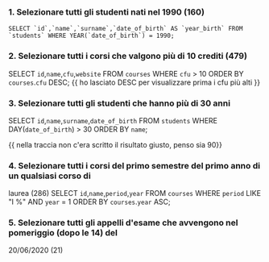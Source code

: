 ### 1. Selezionare tutti gli studenti nati nel 1990 (160)

    SELECT `id`,`name`,`surname`,`date_of_birth` AS `year_birth` FROM `students` WHERE YEAR(`date_of_birth`) = 1990;

### 2. Selezionare tutti i corsi che valgono più di 10 crediti (479)

SELECT `id`,`name`,`cfu`,`website` FROM `courses` WHERE `cfu` > 10 ORDER BY `courses`.`cfu` DESC;
{{ ho lasciato DESC per visualizzare prima i cfu più alti }}

### 3. Selezionare tutti gli studenti che hanno più di 30 anni

SELECT `id`,`name`,`surname`,`date_of_birth` FROM `students` WHERE DAY(`date_of_birth`) > 30 ORDER BY `name`;

{{ nella traccia non c'era scritto il risultato giusto, penso sia 90}}

### 4. Selezionare tutti i corsi del primo semestre del primo anno di un qualsiasi corso di

laurea (286)
SELECT `id`,`name`,`period`,`year` FROM `courses` WHERE `period` LIKE "I %" AND `year` = 1 ORDER BY `courses`.`year` ASC;

### 5. Selezionare tutti gli appelli d'esame che avvengono nel pomeriggio (dopo le 14) del

20/06/2020 (21)
